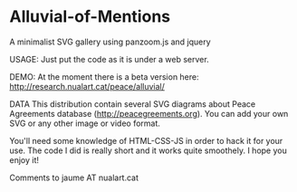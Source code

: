 # Alluvial-of-Mentions
A minimalist SVG gallery using panzoom.js and jquery

USAGE:
Just put the code as it is under a web server.

DEMO:
At the moment there is a beta version here: http://research.nualart.cat/peace/alluvial/

DATA
This distribution contain several SVG diagrams about Peace Agreements database (http://peacegreements.org). You can add your own SVG or any other image or video format. 

You'll need some knowledge of HTML-CSS-JS in order to hack it for your use. The code I did is really short and it works quite smoothely. I hope you enjoy it!

Comments to jaume AT nualart.cat
